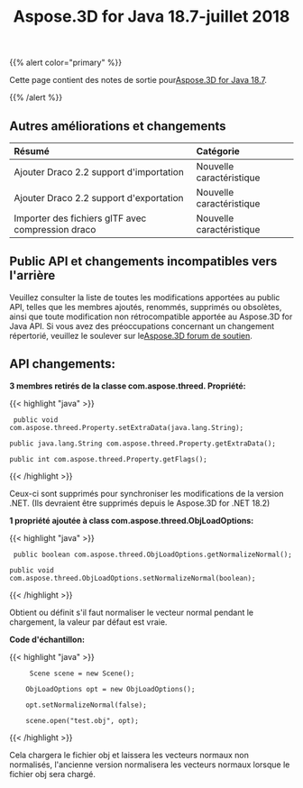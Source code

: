 ﻿---
title: Aspose.3D for Java 18.7-juillet 2018
type: docs
weight: 60
url: /fr/java/aspose-3d-for-java-18-7-july-2018/
---
{{% alert color="primary" %}} 

Cette page contient des notes de sortie pour[Aspose.3D for Java 18.7](https://repository.aspose.com/repo/com/aspose/aspose-3d/18.7/).

{{% /alert %}} 
## **Autres améliorations et changements**

|**Résumé**|**Catégorie**|
|:- |:- |
|Ajouter Draco 2.2 support d'importation|Nouvelle caractéristique|
|Ajouter Draco 2.2 support d'exportation|Nouvelle caractéristique|
|Importer des fichiers glTF avec compression draco|Nouvelle caractéristique|

## **Public API et changements incompatibles vers l'arrière**
Veuillez consulter la liste de toutes les modifications apportées au public API, telles que les membres ajoutés, renommés, supprimés ou obsolètes, ainsi que toute modification non rétrocompatible apportée au Aspose.3D for Java API. Si vous avez des préoccupations concernant un changement répertorié, veuillez le soulever sur le[Aspose.3D forum de soutien](https://forum.aspose.com/c/3d).

## **API changements:**

**3 membres retirés de la classe com.aspose.threed. Propriété:**

{{< highlight "java" >}}

     public void com.aspose.threed.Property.setExtraData(java.lang.String);

    public java.lang.String com.aspose.threed.Property.getExtraData();

    public int com.aspose.threed.Property.getFlags();

{{< /highlight >}}

Ceux-ci sont supprimés pour synchroniser les modifications de la version .NET. (Ils devraient être supprimés depuis le Aspose.3D for .NET 18.2)

**1 propriété ajoutée à class com.aspose.threed.ObjLoadOptions:**

{{< highlight "java" >}}

     public boolean com.aspose.threed.ObjLoadOptions.getNormalizeNormal();

    public void com.aspose.threed.ObjLoadOptions.setNormalizeNormal(boolean);

{{< /highlight >}}

Obtient ou définit s'il faut normaliser le vecteur normal pendant le chargement, la valeur par défaut est vraie.

**Code d'échantillon:**

{{< highlight "java" >}}

         Scene scene = new Scene();

        ObjLoadOptions opt = new ObjLoadOptions();

        opt.setNormalizeNormal(false);

        scene.open("test.obj", opt);

{{< /highlight >}}

Cela chargera le fichier obj et laissera les vecteurs normaux non normalisés, l'ancienne version normalisera les vecteurs normaux lorsque le fichier obj sera chargé.
